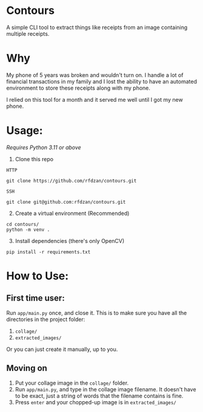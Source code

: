 # Contours
A simple CLI tool to extract things like receipts from an image containing multiple receipts.
# Why
My phone of 5 years was broken and wouldn't turn on. I handle a lot of financial transactions in my family and I lost the ability to have an automated environment to store these receipts along with my phone.  

I relied on this tool for a month and it served me well until I got my new phone.  

# Usage:
*Requires Python 3.11 or above*

1. Clone this repo  

`HTTP`
```
git clone https://github.com/rfdzan/contours.git
```
`SSH`
```
git clone git@github.com:rfdzan/contours.git
```
2. Create a virtual environment (Recommended)  
```
cd contours/
python -m venv .
```
3. Install dependencies (there's only OpenCV)
```
pip install -r requirements.txt
```
# How to Use:  
## First time user:  
Run `app/main.py` once, and close it. 
This is to make sure you have all the directories in the project folder:
1. `collage/`
2. `extracted_images/`

Or you can just create it manually, up to you.

## Moving on  
1. Put your collage image in the `collage/` folder.
2. Run `app/main.py`, and type in the collage image filename. It doesn't have to be exact, just a string of words that the filename contains is fine.
3. Press `enter` and your chopped-up image is in `extracted_images/`

